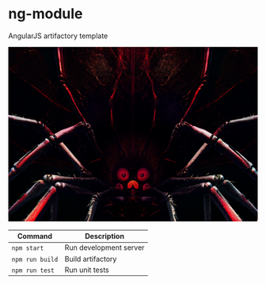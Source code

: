 # ng-module

AngularJS artifactory template

![](assets/ng-module.png)

| Command         | Description            |
| --------------- | ---------------------- |
| `npm start`     | Run development server |
| `npm run build` | Build artifactory      |
| `npm run test`  | Run unit tests         |
